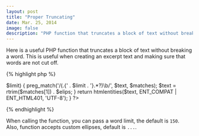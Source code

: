 ```yaml
---
layout: post
title: "Proper Truncating"
date: Mar. 25, 2014
image: false
description: "PHP function that truncates a block of text without breaking a word."
---
```

Here is a useful PHP function that truncates a block of text without breaking a word. This is useful when creating an excerpt text and making sure that words are not cut off.

{% highlight php %}
<?php
    function truncate($text, $limit = 150, $elips = '...')
    {
        $text = html_entity_decode($text, ENT_COMPAT | ENT_HTML401, 'UTF-8');

        $len = strlen($text);

        if ($len > $limit) {
            preg_match('/(.{' . $limit . '}.*?)\b/', $text, $matches);

            $text = rtrim($matches[1]) . $elips;
        }

        return htmlentities($text, ENT_COMPAT | ENT_HTML401, 'UTF-8');
    }
?>
{% endhighlight %}

When calling the function, you can pass a word limit, the default is `150`. Also, function accepts custom ellipses, default is `...`.